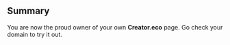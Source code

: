 ## Summary <a name="summary"></a>

You are now the proud owner of your own **Creator.eco** page.  Go check your domain to try it out.

